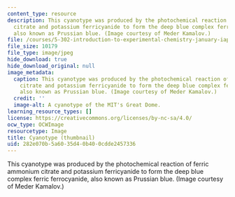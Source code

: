 ```yaml
---
content_type: resource
description: This cyanotype was produced by the photochemical reaction of ferric ammonium
  citrate and potassium ferricyanide to form the deep blue complex ferric ferrocyanide,
  also known as Prussian blue. (Image courtesy of Meder Kamalov.)
file: /courses/5-302-introduction-to-experimental-chemistry-january-iap-2005/282e070b5a6035d40b400cdde2457336_5-302iap05-th.jpg
file_size: 10179
file_type: image/jpeg
hide_download: true
hide_download_original: null
image_metadata:
  caption: This cyanotype was produced by the photochemical reaction of ferric ammonium
    citrate and potassium ferricyanide to form the deep blue complex ferric ferrocyanide,
    also known as Prussian blue. (Image courtesy of Meder Kamalov.)
  credit: ''
  image-alt: A cyanotype of the MIT's Great Dome.
learning_resource_types: []
license: https://creativecommons.org/licenses/by-nc-sa/4.0/
ocw_type: OCWImage
resourcetype: Image
title: Cyanotype (thumbnail)
uid: 282e070b-5a60-35d4-0b40-0cdde2457336
---
```

This cyanotype was produced by the photochemical reaction of ferric ammonium citrate and potassium ferricyanide to form the deep blue complex ferric ferrocyanide, also known as Prussian blue. (Image courtesy of Meder Kamalov.)